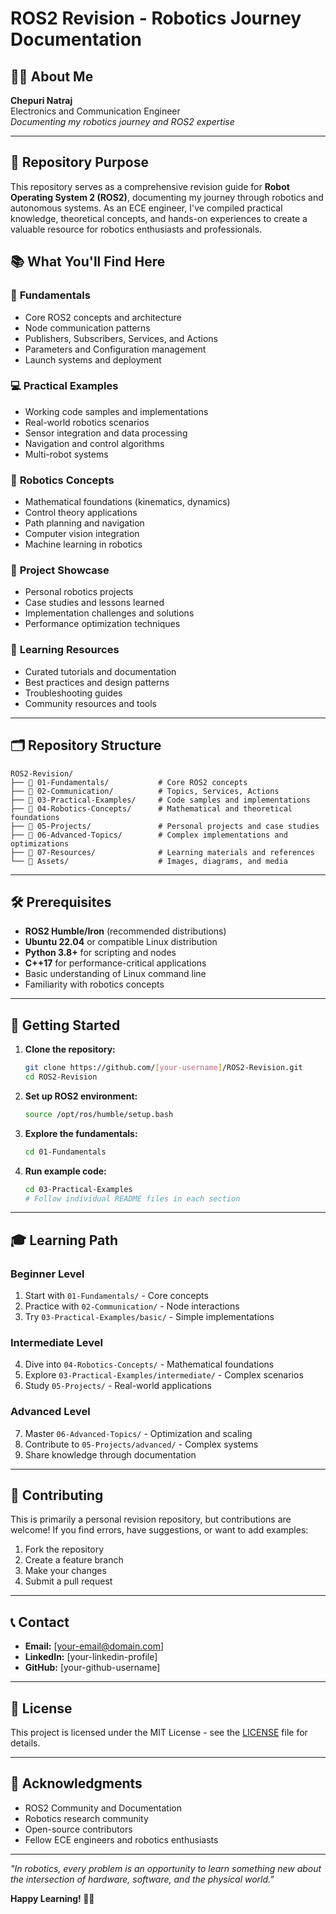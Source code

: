 # ROS2 Revision - Robotics Journey Documentation

## 👨‍💼 About Me
**Chepuri Natraj**  
Electronics and Communication Engineer  
*Documenting my robotics journey and ROS2 expertise*

---

## 🎯 Repository Purpose

This repository serves as a comprehensive revision guide for **Robot Operating System 2 (ROS2)**, documenting my journey through robotics and autonomous systems. As an ECE engineer, I've compiled practical knowledge, theoretical concepts, and hands-on experiences to create a valuable resource for robotics enthusiasts and professionals.

## 📚 What You'll Find Here

### 🔰 **Fundamentals**
- Core ROS2 concepts and architecture
- Node communication patterns
- Publishers, Subscribers, Services, and Actions
- Parameters and Configuration management
- Launch systems and deployment

### 💻 **Practical Examples**
- Working code samples and implementations
- Real-world robotics scenarios
- Sensor integration and data processing
- Navigation and control algorithms
- Multi-robot systems

### 🧠 **Robotics Concepts**
- Mathematical foundations (kinematics, dynamics)
- Control theory applications
- Path planning and navigation
- Computer vision integration
- Machine learning in robotics

### 🚀 **Project Showcase**
- Personal robotics projects
- Case studies and lessons learned
- Implementation challenges and solutions
- Performance optimization techniques

### 📖 **Learning Resources**
- Curated tutorials and documentation
- Best practices and design patterns
- Troubleshooting guides
- Community resources and tools

---

## 🗂️ Repository Structure

```
ROS2-Revision/
├── 📁 01-Fundamentals/           # Core ROS2 concepts
├── 📁 02-Communication/          # Topics, Services, Actions
├── 📁 03-Practical-Examples/     # Code samples and implementations
├── 📁 04-Robotics-Concepts/      # Mathematical and theoretical foundations
├── 📁 05-Projects/               # Personal projects and case studies
├── 📁 06-Advanced-Topics/        # Complex implementations and optimizations
├── 📁 07-Resources/              # Learning materials and references
└── 📁 Assets/                    # Images, diagrams, and media
```

---

## 🛠️ Prerequisites

- **ROS2 Humble/Iron** (recommended distributions)
- **Ubuntu 22.04** or compatible Linux distribution
- **Python 3.8+** for scripting and nodes
- **C++17** for performance-critical applications
- Basic understanding of Linux command line
- Familiarity with robotics concepts

---

## 🚀 Getting Started

1. **Clone the repository:**
   ```bash
   git clone https://github.com/[your-username]/ROS2-Revision.git
   cd ROS2-Revision
   ```

2. **Set up ROS2 environment:**
   ```bash
   source /opt/ros/humble/setup.bash
   ```

3. **Explore the fundamentals:**
   ```bash
   cd 01-Fundamentals
   ```

4. **Run example code:**
   ```bash
   cd 03-Practical-Examples
   # Follow individual README files in each section
   ```

---

## 🎓 Learning Path

### **Beginner Level**
1. Start with `01-Fundamentals/` - Core concepts
2. Practice with `02-Communication/` - Node interactions
3. Try `03-Practical-Examples/basic/` - Simple implementations

### **Intermediate Level**
4. Dive into `04-Robotics-Concepts/` - Mathematical foundations
5. Explore `03-Practical-Examples/intermediate/` - Complex scenarios
6. Study `05-Projects/` - Real-world applications

### **Advanced Level**
7. Master `06-Advanced-Topics/` - Optimization and scaling
8. Contribute to `05-Projects/advanced/` - Complex systems
9. Share knowledge through documentation

---

## 🤝 Contributing

This is primarily a personal revision repository, but contributions are welcome! If you find errors, have suggestions, or want to add examples:

1. Fork the repository
2. Create a feature branch
3. Make your changes
4. Submit a pull request

---

## 📞 Contact

- **Email:** [your-email@domain.com]
- **LinkedIn:** [your-linkedin-profile]
- **GitHub:** [your-github-username]

---

## 📄 License

This project is licensed under the MIT License - see the [LICENSE](LICENSE) file for details.

---

## 🙏 Acknowledgments

- ROS2 Community and Documentation
- Robotics research community
- Open-source contributors
- Fellow ECE engineers and robotics enthusiasts

---

*"In robotics, every problem is an opportunity to learn something new about the intersection of hardware, software, and the physical world."*

**Happy Learning! 🤖🚀**